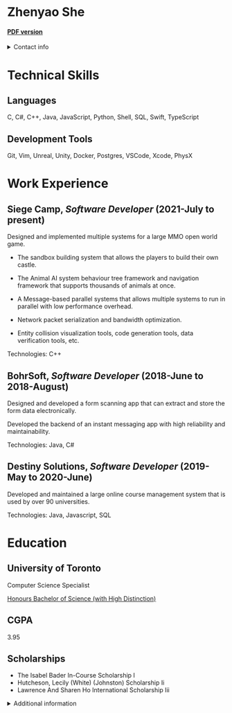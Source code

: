 # Zhenyao She

#### [PDF version](onepage/Resume.pdf)

<details>
<summary>Contact info</summary>

### Phone
+1(647)676-8657
### Email
<dr.tobyshe@gmail.com>
### Address
Toronto Ontario
### Links
[GitHub](https://github.com/otomn),
[itch.io](https://otomn.itch.io)

</details>

# Technical Skills

## Languages
C, C#, C++, Java, JavaScript, Python, Shell, SQL, Swift, TypeScript

## Development Tools
Git, Vim, Unreal, Unity, Docker, Postgres, VSCode, Xcode, PhysX

# Work Experience

## Siege Camp, _Software Developer_ (2021-July to present)

Designed and implemented multiple systems for a large MMO open world game.

- The sandbox building system that allows the players to build their own castle.

- The Animal AI system behaviour tree framework and navigation framework that supports thousands of animals at once.

- A Message-based parallel systems that allows multiple systems to run in parallel with low performance overhead.

- Network packet serialization and bandwidth optimization.

- Entity collision visualization tools, code generation tools, data verification tools, etc.

Technologies: C++

## BohrSoft, _Software Developer_ (2018-June to 2018-August)

Designed and developed a form scanning app that can extract and store the form data electronically.

Developed the backend of an instant messaging app with high reliability and maintainability.

Technologies: Java, C#

## Destiny Solutions, _Software Developer_ (2019-May to 2020-June)

Developed and maintained a large online course management system that is used by over 90 universities.

Technologies: Java, Javascript, SQL

# Education

## University of Toronto

Computer Science Specialist

[Honours Bachelor of Science (with High Distinction)](education/certificate.pdf)

## CGPA
3.95

## Scholarships
- The Isabel Bader In-Course Scholarship I
- Hutcheson, Lecily (White) (Johnston) Scholarship Ii
- Lawrence And Sharen Ho International Scholarship Iii

<details>
<summary>Additional information</summary>

## Extracurricular

### Event Organizer of U of T Game Design and Development Club (2018-09 to 2019-04)
Coordinated with 5 executive members to organize game jams
and the annual event Game Making Death Match.

### Game Making Death Match 2017 3rd place (2017-12)
Developed [Glory Crest](https://otomn.itch.io/glory-crest), 
a flying simulator game, using Unity.

### Rotman MMA On-Campus Datathon 2019 3rd place (2019-10)
Worked with 4 teammates to model the effectiveness  of drugs
using Ordinal Logistic Regression based on raw clinical data.
[certificate](education/datathon.pdf)
 
## Academic History highlights
Course Code | Title | Mark | Grade
------------|-------|------|------
CSC473H1|Advanced Algorithm Design|96|A+
CSC373H1|Algorithm Design & Analysis|92|A+
CSC488H1|Compilers and Interpreters|94|A+
CSC458H1|Computer Networks|93|A+
CSC318H1|Interactive Computational Media|92|A+
CSC367H1|Parallel Programming|91|A+
CSC311H1|Intro to Machine Learning|91|A+
CSC384H1|Intro to Artificial Intelligence|90|A+
CSC304H1|Algorithmic Game Theory|90|A+
CSC302H1|Engineering Large Systems|96|A+
CSC404H1|Video Game Design|84|A-
CSC369H1|Operating Systems|88|A

## [Unofficial transcript](education/academicHistory.pdf)
</details>

